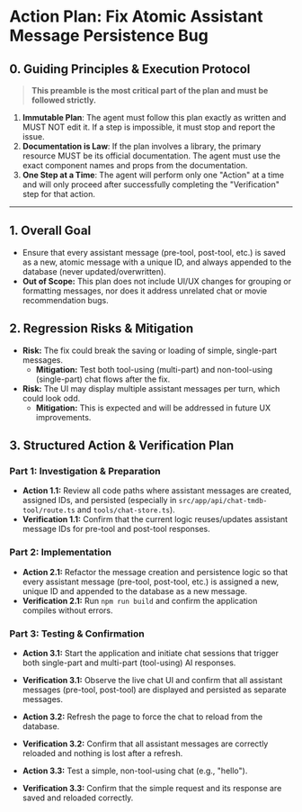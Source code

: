 # Action Plan: Fix Atomic Assistant Message Persistence Bug

## 0. Guiding Principles & Execution Protocol
> **This preamble is the most critical part of the plan and must be followed strictly.**

1.  **Immutable Plan**: The agent must follow this plan exactly as written and MUST NOT edit it. If a step is impossible, it must stop and report the issue.
2.  **Documentation is Law**: If the plan involves a library, the primary resource MUST be its official documentation. The agent must use the exact component names and props from the documentation.
3.  **One Step at a Time**: The agent will perform only one "Action" at a time and will only proceed after successfully completing the "Verification" step for that action.

---

## 1. Overall Goal
-   Ensure that every assistant message (pre-tool, post-tool, etc.) is saved as a new, atomic message with a unique ID, and always appended to the database (never updated/overwritten).
-   **Out of Scope:** This plan does not include UI/UX changes for grouping or formatting messages, nor does it address unrelated chat or movie recommendation bugs.

## 2. Regression Risks & Mitigation
-   **Risk:** The fix could break the saving or loading of simple, single-part messages.
    -   **Mitigation:** Test both tool-using (multi-part) and non-tool-using (single-part) chat flows after the fix.
-   **Risk:** The UI may display multiple assistant messages per turn, which could look odd.
    -   **Mitigation:** This is expected and will be addressed in future UX improvements.

## 3. Structured Action & Verification Plan

### Part 1: Investigation & Preparation

-   **Action 1.1:** Review all code paths where assistant messages are created, assigned IDs, and persisted (especially in `src/app/api/chat-tmdb-tool/route.ts` and `tools/chat-store.ts`).
-   **Verification 1.1:** Confirm that the current logic reuses/updates assistant message IDs for pre-tool and post-tool responses.

### Part 2: Implementation

-   **Action 2.1:** Refactor the message creation and persistence logic so that every assistant message (pre-tool, post-tool, etc.) is assigned a new, unique ID and appended to the database as a new message.
-   **Verification 2.1:** Run `npm run build` and confirm the application compiles without errors.

### Part 3: Testing & Confirmation

-   **Action 3.1:** Start the application and initiate chat sessions that trigger both single-part and multi-part (tool-using) AI responses.
-   **Verification 3.1:** Observe the live chat UI and confirm that all assistant messages (pre-tool, post-tool) are displayed and persisted as separate messages.

-   **Action 3.2:** Refresh the page to force the chat to reload from the database.
-   **Verification 3.2:** Confirm that all assistant messages are correctly reloaded and nothing is lost after a refresh.

-   **Action 3.3:** Test a simple, non-tool-using chat (e.g., "hello").
-   **Verification 3.3:** Confirm that the simple request and its response are saved and reloaded correctly. 